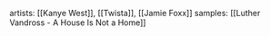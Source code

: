 artists: [[Kanye West]], [[Twista]], [[Jamie Foxx]]
samples: [[Luther Vandross - A House Is Not a Home]]

